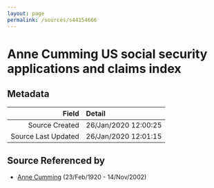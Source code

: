 ```yaml
---
layout: page
permalink: /sources/s44154666
---
```


# Anne Cumming US social security applications and claims index

## Metadata
Field | Detail
---:|:---
Source Created | 26/Jan/2020 12:00:25
Source Last Updated | 26/Jan/2020 12:01:15

## Source Referenced by

* [Anne Cumming](../people/@14926290@-anne-cumming-b1920-2-23-d2002-11-14.md) (23/Feb/1920 - 14/Nov/2002)
